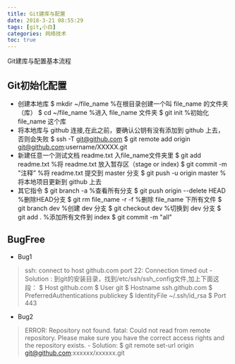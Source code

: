 ```yaml
---
title: Git建库与配置
date: 2018-3-21 08:55:29
tags: [git,小白]
categories: 网络技术
toc: true
---
```


Git建库与配置基本流程 
<!-- more -->

## Git初始化配置
- 创建本地库
		$ mkdir ~/file_name  %在根目录创建一个叫 file_name 的文件夹（库）
		$ cd ~/file_name     %进入 file_name 文件夹
		$ git init           %初始化 file_name 这个库
- 将本地库与 github 连接,在此之前，要确认公钥有没有添加到 github 上去，否则会失败
		$ ssh -T git@github.com
		$ git remote add origin git@github.com:username/XXXXX.git
- 新建任意一个测试文档 readme.txt 入file_name文件夹里
		$ git add readme.txt            %将 readme.txt 放入暂存区（stage or index)
		$ git commit -m "注释”          %将 readme.txt 提交到 master 分支
		$ git push -u origin master     %将本地项目更新到 github 上去
- 其它指令
		$ git branch -a                 %查看所有分支
		$ git push origin --delete HEAD %删除HEAD分支
		$ git rm file_name -r -f        %删除 file_name 下所有文件
		$ git branch dev				%创建 dev 分支
		$ git checkout dev              %切换到 dev 分支
		$ git add .                     %添加所有文件到 index
		$ git commit -m "all"
## BugFree
- Bug1
> ssh: connect to host github.com port 22: Connection timed out
	- Solution : 到git的安装目录，找到/etc/ssh/ssh_config文件,加上下面这段：
			$ Host github.com
			$ User git
			$ Hostname ssh.github.com
			$ PreferredAuthentications publickey
			$ IdentityFile ~/.ssh/id_rsa
			$ Port 443
- Bug2
> ERROR: Repository not found.
  fatal: Could not read from remote repository.
  Please make sure you have the correct access rights and the repository exists.
	- Solution:
			$ git remote set-url origin git@github.com:xxxxxx/xxxxxx.git
